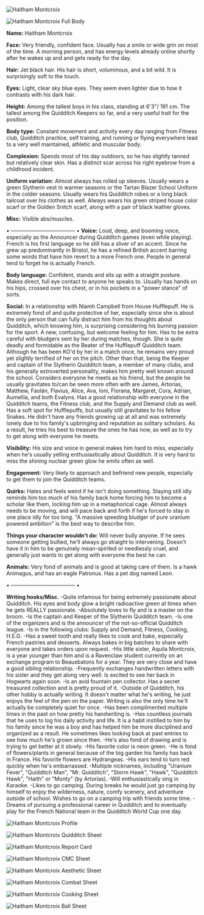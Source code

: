 ![Haitham Montcroix](https://files.catbox.moe/t6m8g2.jpg)

![Haitham Montcroix Full Body](https://files.catbox.moe/427cno.png)


**Name:** Haitham Montcroix

**Face:** Very friendly, confident face. Usually has a smile or wide grin on most of the time. A morning person, and has energy levels already online shortly after he wakes up and and gets ready for the day.

**Hair:** Jet black hair. His hair is short, voluminous, and a bit wild. It is surprisingly soft to the touch.

**Eyes:** Light, clear sky blue eyes. They seem even lighter due to how it contrasts with his dark hair.

**Height:**  Among the tallest boys in his class, standing at 6'3"/ 191 cm. The tallest among the Quidditch Keepers so far, and a very useful trait for the position.

**Body type:** Constant movement and activity every day ranging from Fitness club, Quidditch practice, self training, and running or flying everywhere lead to a very well maintained, athletic and muscular body. 

**Complexion:** Spends most of his day outdoors, so he has slightly tanned but relatively clear skin. Has a distinct scar across his right eyebrow from a childhood incident. 

**Uniform variation:** Almost always has rolled up sleeves. Usually wears a green Slytherin vest in warmer seasons or the Tartan Blazer School Uniform in the colder seasons. Usually wears his Quidditch robes or a long black tailcoat over his clothes as well. Always wears his green striped house color scarf or the Golden Snitch scarf, along with a pair of black leather gloves. 

**Misc:** Visible abs/muscles.

• ───────────────── •
**Voice:** Loud, deep, and booming voice, especially as the Announcer during Quidditch games (even while playing). French is his first language so he still has a sliver of an accent. Since he grew up predominantly in Bristol, he has a refined British accent barring some words that have him revert to a more French one. People in general tend to forget he is actually French.

**Body language:** Confident, stands and sits up with a straight posture. Makes direct, full eye contact to anyone he speaks to. Usually has hands on his hips, crossed over his chest, or in his pockets in a "power stance" of sorts.

**Social:** In a relationship with Niamh Campbell from House Hufflepuff. He is extremely fond of and quite protective of her, especially since she is about the only person that can fully distract him from his thoughts about Quidditch, which knowing him, is surprising considering his burning passion for the sport. A new, confusing, but welcome feeling for him. Has to be extra careful with bludgers sent by her during matches, though. She is quite deadly and formidable as the Beater of the Hufflepuff Quidditch team. Although he has been KO'd by her in a match once, he remains very proud yet slightly terrified of her on the pitch. Other than that, being the Keeper and captain of the Slytherin Quidditch team, a member of many clubs, and his generally extroverted personality, makes him pretty well known around the school. Considers everyone he meets as his friend, but the people he usually gravitates to/can be seen more often with are James, Artorias, Matthew, Faolán, Flavius, Alice, Ava, Ioni, Florana, Margaret, Cora, Adrian, Aumellia, and both Evalyns. Has a good relationship with everyone in the Quidditch teams, the Fitness club, and the Supply and Demand club as well. Has a soft spot for Hufflepuffs, but usually still gravitates to his fellow Snakes. He didn't have any friends growing up at all and was extremely lonely due to his family's upbringing and reputation as solitary scholars. As a result, he tries his best to treasure the ones he has now, as well as to try to get along with everyone he meets.

**Visibility:** His size and voice in general makes him hard to miss, especially when he's usually yelling enthusiastically about Quidditch. It is very hard to miss the shining nuclear green glow he emits often as well.

**Engagement:** Very likely to approach and befriend new people, especially to get them to join the Quidditch teams.

**Quirks:** Hates and feels weird if he isn't doing something. Staying still idly reminds him too much of his family back home forcing him to become a scholar like them, locking him up in a metaphorical cage. Almost always needs to be moving, and will pace back and forth if he's forced to stay in one place idly for too long. "A massive speeding bludger of pure uranium powered ambition" is the best way to describe him.

**Things your character wouldn't do:** Will never bully anyone. If he sees someone getting bullied, he'll always go straight to intervening. Doesn't have it in him to be genuinely mean-spirited or needlessly cruel, and generally just wants to get along with everyone the best he can.

**Animals:** Very fond of animals and is good at taking care of them. Is a hawk Animagus, and has an eagle Patronus. Has a pet dog named Leon. 

• ───────────────── •

**Writing hooks/Misc.**
-Quite infamous for being extremely passionate about Quidditch. His eyes and body glow a bright radioactive green at times when he gets REALLY passionate.
-Absolutely loves to fly and is a master on the broom. 
-Is the captain and Keeper of the Slytherin Quidditch team.
-Is one of the organizers and is the announcer of the not-so-official Quidditch league.
-Is in the following clubs: Supply and Demand, Fitness, Cooking, H.E.G.
-Has a sweet tooth and really likes to cook and bake, especially French pastries and desserts. Always bakes in big batches to share with everyone and takes orders upon request.
-His little sister, Aquila Montcroix, is a year younger than him and is a Ravenclaw student currently on an exchange program to Beauxbatons for a year. They are very close and have a good sibling relationship.
-Frequently exchanges handwritten letters with his sister and they get along very well. Is excited to see her back in Hogwarts again soon.
-Is an avid fountain pen collector. Has a secret treasured collection and is pretty proud of it.
-Outside of Quidditch, his other hobby is actually writing. It doesn't matter what he's writing, he just enjoys the feel of the pen on the paper. Writing is also the only time he'll actually be completely quiet for once.
-Has been complimented multiple times in the past on how pretty his handwriting is.
-Has countless journals that he uses to log his daily activity and life. It is a habit instilled to him by his family since he was a boy and has helped him be more disciplined and organized as a result. He sometimes likes looking back at past entries to see how much he's grown since then.
-He's also fond of drawing and is trying to get better at it slowly.
-His favorite color is neon green.
-He is fond of flowers/plants in general because of the big garden his family has back in France. His favorite flowers are Hydrangeas.
-His ears tend to turn red quickly when he's embarrassed.
-Multiple nicknames, including "Uranium Fever", "Quidditch Man", "Mr. Quidditch", "Storm Hawk", "Hawk", "Quidditch Hawk", "Haith" or "Monty" (by Artorias).
-Will enthusiastically sing in Karaoke. 
-Likes to go camping. During breaks he would just go camping by himself to enjoy the wilderness, nature, comfy scenery, and adventure outside of school. Wishes to go on a camping trip with friends some time.
-Dreams of pursuing a professional career in Quidditch and to eventually play for the French National team in the Quidditch World Cup one day.

![Haitham Montcroix Profile](https://files.catbox.moe/6nxtpd.png)

![Haitham Montcroix Quidditch Sheet](https://files.catbox.moe/izt88h.jpg)

![Haitham Montcroix Report Card](https://files.catbox.moe/rqdvg1.jpg)

![Haitham Montcroix CMC Sheet](https://files.catbox.moe/6i544n.png)

![Haitham Montcroix Aesthetic Sheet](https://files.catbox.moe/61y41j.png)

![Haitham Montcroix Combat Sheet](https://files.catbox.moe/9ejf4w.jpg)

![Haitham Montcroix Cooking Sheet](https://files.catbox.moe/8tbyct.png)

![Haitham Montcroix Ball Sheet](https://files.catbox.moe/cqutnu.png)